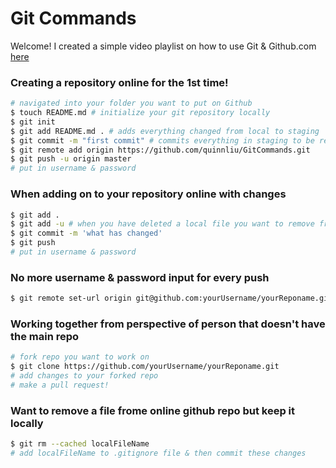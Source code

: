 # Git Commands

Welcome! I created a simple video playlist on how to use Git & 
Github.com [here](https://www.youtube.com/playlist?list=PLPXsMt57rLtgpwFBqZq4QKxrD9Hhc_8L4&action_edit=1)

### Creating a repository online for the <b>1st time</b>!
``` sh
# navigated into your folder you want to put on Github
$ touch README.md # initialize your git repository locally
$ git init
$ git add README.md . # adds everything changed from local to staging
$ git commit -m "first commit" # commits everything in staging to be ready to be pushed to Github
$ git remote add origin https://github.com/quinnliu/GitCommands.git
$ git push -u origin master
# put in username & password
```

### When adding on to your repository online with changes
``` sh
$ git add .
$ git add -u # when you have deleted a local file you want to remove from your repo
$ git commit -m 'what has changed'
$ git push 
# put in username & password
```

### No more username & password input for every push
``` sh                      
$ git remote set-url origin git@github.com:yourUsername/yourReponame.git
```

### Working together from perspective of person that doesn't have the main repo
``` sh
# fork repo you want to work on
$ git clone https://github.com/yourUsername/yourReponame.git
# add changes to your forked repo 
# make a pull request!
```

### Want to remove a file frome online github repo but keep it locally
```sh
$ git rm --cached localFileName
# add localFileName to .gitignore file & then commit these changes
```
